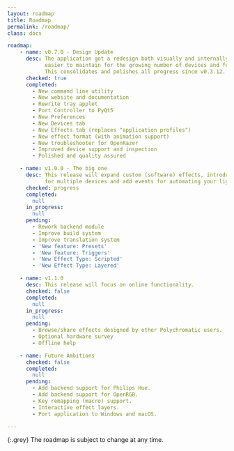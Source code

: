```yaml
---
layout: roadmap
title: Roadmap
permalink: /roadmap/
class: docs

roadmap:
    - name: v0.7.0 - Design Update
      desc: The application got a redesign both visually and internally so it's
            easier to maintain for the growing number of devices and features.
            This consolidates and polishes all progress since v0.3.12.
      checked: true
      completed:
        - New command line utility
        - New website and documentation
        - Rewrite tray applet
        - Port Controller to PyQt5
        - New Preferences
        - New Devices tab
        - New Effects tab (replaces "application profiles")
        - New effect format (with animation support)
        - New troubleshooter for OpenRazer
        - Improved device support and inspection
        - Polished and quality assured

    - name: v1.0.0 - The big one
      desc: This release will expand custom (software) effects, introduce presets
            for multiple devices and add events for automating your lighting.
      checked: progress
      completed:
        null
      in_progress:
        null
      pending:
        - Rework backend module
        - Improve build system
        - Improve translation system
        - 'New feature: Presets'
        - 'New feature: Triggers'
        - 'New Effect Type: Scripted'
        - 'New Effect Type: Layered'

    - name: v1.1.0
      desc: This release will focus on online functionality.
      checked: false
      completed:
        null
      in_progress:
        null
      pending:
        - Browse/share effects designed by other Polychromatic users.
        - Optional hardware survey
        - Offline help

    - name: Future Ambitions
      checked: false
      completed:
        null
      pending:
        - Add backend support for Philips Hue.
        - Add backend support for OpenRGB.
        - Key remapping (macro) support.
        - Interactive effect layers.
        - Port application to Windows and macOS.

---
```


{:.grey}
The roadmap is subject to change at any time.

